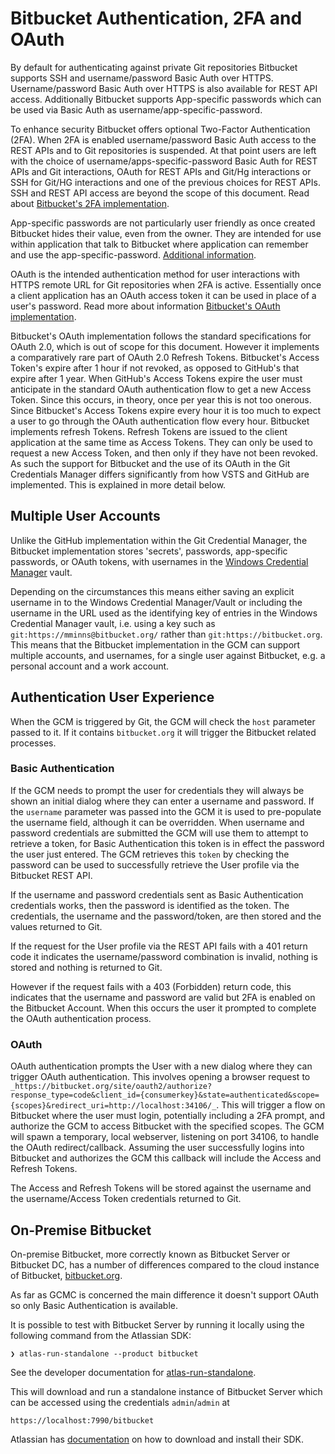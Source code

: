 # Bitbucket Authentication, 2FA and OAuth

By default for authenticating against private Git repositories Bitbucket supports SSH and username/password Basic Auth over HTTPS.
Username/password Basic Auth over HTTPS is also available for REST API access.
Additionally Bitbucket supports App-specific passwords which can be used via Basic Auth as username/app-specific-password.

To enhance security Bitbucket offers optional Two-Factor Authentication (2FA). When 2FA is enabled username/password Basic Auth access to the REST APIs and to Git repositories is suspended.
At that point users are left with the choice of username/apps-specific-password Basic Auth for REST APIs and Git interactions, OAuth for REST APIs and Git/Hg interactions or SSH for Git/HG interactions and one of the previous choices for REST APIs.
SSH and REST API access are beyond the scope of this document.
Read about [Bitbucket's 2FA implementation](https://confluence.atlassian.com/bitbucket/two-step-verification-777023203.html).

App-specific passwords are not particularly user friendly as once created Bitbucket hides their value, even from the owner.
They are intended for use within application that talk to Bitbucket where application can remember and use the app-specific-password.
[Additional information](https://confluence.atlassian.com/display/BITBUCKET/App+passwords).

OAuth is the intended authentication method for user interactions with HTTPS remote URL for Git repositories when 2FA is active.
Essentially once a client application has an OAuth access token it can be used in place of a user's password.
Read more about information [Bitbucket's OAuth implementation](https://confluence.atlassian.com/bitbucket/oauth-on-bitbucket-cloud-238027431.html).

Bitbucket's OAuth implementation follows the standard specifications for OAuth 2.0, which is out of scope for this document.
However it implements a comparatively rare part of OAuth 2.0 Refresh Tokens.
Bitbucket's Access Token's expire after 1 hour if not revoked, as opposed to GitHub's that expire after 1 year.
When GitHub's Access Tokens expire the user must anticipate in the standard OAuth authentication flow to get a new Access Token. Since this occurs, in theory, once per year this is not too onerous.
Since Bitbucket's Access Tokens expire every hour it is too much to expect a user to go through the OAuth authentication flow every hour.
Bitbucket implements refresh Tokens.
Refresh Tokens are issued to the client application at the same time as Access Tokens.
They can only be used to request a new Access Token, and then only if they have not been revoked.
As such the support for Bitbucket and the use of its OAuth in the Git Credentials Manager differs significantly from how VSTS and GitHub are implemented.
This is explained in more detail below.

## Multiple User Accounts

Unlike the GitHub implementation within the Git Credential Manager, the Bitbucket implementation stores 'secrets', passwords, app-specific passwords, or OAuth tokens, with usernames in the [Windows Credential Manager](https://msdn.microsoft.com/en-us/library/windows/desktop/aa374792(v=vs.85).aspx) vault.

Depending on the circumstances this means either saving an explicit username in to the Windows Credential Manager/Vault or including the username in the URL used as the identifying key of entries in the Windows Credential Manager vault, i.e. using a key such as `git:https://mminns@bitbucket.org/` rather than `git:https://bitbucket.org`.
This means that the Bitbucket implementation in the GCM can support multiple accounts, and usernames,  for a single user against Bitbucket, e.g. a personal account and a work account.

## Authentication User Experience

When the GCM is triggered by Git, the GCM will check the `host` parameter passed to it.
If it contains `bitbucket.org` it will trigger the Bitbucket related processes.

### Basic Authentication

If the GCM needs to prompt the user for credentials they will always be shown an initial dialog where they can enter a username and password. If the `username` parameter was passed into the GCM it is used to pre-populate the username field, although it can be overridden.
When username and password credentials are submitted the GCM will use them to attempt to retrieve a token, for Basic Authentication this token is in effect the password the user just entered.
The GCM retrieves this `token` by checking the password can be used to successfully retrieve the User profile via the Bitbucket REST API.

If the username and password credentials sent as Basic Authentication credentials works, then the password is identified as the token. The credentials, the username and the password/token, are then stored and the values returned to Git.

If the request for the User profile via the REST API fails with a 401 return code it indicates the username/password combination is invalid, nothing is stored and nothing is returned to Git.

However if the request fails with a 403 (Forbidden) return code, this indicates that the username and password are valid but 2FA is enabled on the Bitbucket Account.
When this occurs the user it prompted to complete the OAuth authentication process.

### OAuth

OAuth authentication prompts the User with a new dialog where they can trigger OAuth authentication.
This involves opening a browser request to `_https://bitbucket.org/site/oauth2/authorize?response_type=code&client_id={consumerkey}&state=authenticated&scope={scopes}&redirect_uri=http://localhost:34106/_`.
This will trigger a flow on Bitbucket where the user must login, potentially including a 2FA prompt, and authorize the GCM to access Bitbucket with the specified scopes.
The GCM will spawn a temporary, local webserver, listening on port 34106, to handle the OAuth redirect/callback.
Assuming the user successfully logins into Bitbucket and authorizes the GCM this callback will include the Access and Refresh Tokens.

The Access and Refresh Tokens will be stored against the username and the username/Access Token credentials returned to Git.

## On-Premise Bitbucket

On-premise Bitbucket, more correctly known as Bitbucket Server or Bitbucket DC, has a number of differences compared to the cloud instance of Bitbucket, [bitbucket.org](https://bitbucket.org).

As far as GCMC is concerned the main difference it doesn't support OAuth so only Basic Authentication is available.

It is possible to test with Bitbucket Server by running it locally using the following command from the Atlassian SDK:

    ❯ atlas-run-standalone --product bitbucket

See the developer documentation for [atlas-run-standalone](https://developer.atlassian.com/server/framework/atlassian-sdk/atlas-run-standalone/).

This will download and run a standalone instance of Bitbucket Server which can be accessed using the credentials `admin`/`admin` at

    https://localhost:7990/bitbucket

Atlassian has [documentation](https://developer.atlassian.com/server/framework/atlassian-sdk/) on how to download and install their SDK.
